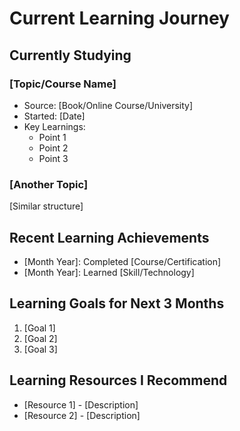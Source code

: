 # Current Learning Journey

## Currently Studying
### [Topic/Course Name]
- Source: [Book/Online Course/University]
- Started: [Date]
- Key Learnings:
  - Point 1
  - Point 2
  - Point 3

### [Another Topic]
[Similar structure]

## Recent Learning Achievements
- [Month Year]: Completed [Course/Certification]
- [Month Year]: Learned [Skill/Technology]

## Learning Goals for Next 3 Months
1. [Goal 1]
2. [Goal 2]
3. [Goal 3]

## Learning Resources I Recommend
- [Resource 1] - [Description]
- [Resource 2] - [Description]
